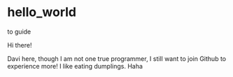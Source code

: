 # hello_world
to guide

Hi there!

Davi here, though I am not one true programmer, I still want to join Github to experience more!
I like eating dumplings. Haha
